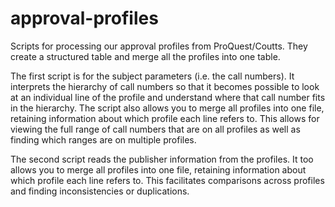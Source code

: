 # approval-profiles
Scripts for processing our approval profiles from ProQuest/Coutts.
They create a structured table and merge all the profiles into one table.

The first script is for the subject parameters (i.e. the call numbers). It interprets the hierarchy of call numbers so
that it becomes possible to look at an individual line of the profile and understand where that call number fits in the hierarchy.
The script also allows you to merge all profiles into one file, retaining information about which profile each line refers to.
This allows for viewing the full range of call numbers that are on all profiles as well as finding which ranges are on
multiple profiles.

The second script reads the publisher information from the profiles. It too allows you to merge all profiles into one file,
retaining information about which profile each line refers to.
This facilitates comparisons across profiles and finding inconsistencies or duplications.
